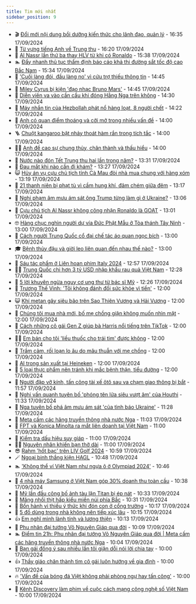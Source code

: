 ```yaml
---
title: Tim mới nhất
sidebar_position: 9
---
```


<!-- vnexpress-tin-moi-nhat:START -->
- 🎬 [Đổi mới nội dung bồi dưỡng kiến thức cho lãnh đạo, quản lý](https://vnexpress.net/doi-moi-noi-dung-boi-duong-kien-thuc-cho-lanh-dao-quan-ly-4794012.html) - 16:35 17/09/2024
- 🐎 [Từ vựng tiếng Anh về Trung thu](https://vnexpress.net/tu-vung-tieng-anh-ve-trung-thu-4793489.html) - 16:20 17/09/2024
- 🦍 [Al Nassr lần thứ ba thay HLV từ khi có Ronaldo](https://vnexpress.net/al-nassr-lan-thu-ba-thay-hlv-tu-khi-co-ronaldo-4794017.html) - 15:38 17/09/2024
- 🏊 [Đẩy nhanh thủ tục thẩm định báo cáo khả thi đường sắt tốc độ cao Bắc Nam](https://vnexpress.net/day-nhanh-thu-tuc-tham-dinh-bao-cao-kha-thi-duong-sat-toc-do-cao-bac-nam-4794006.html) - 15:34 17/09/2024
- 🎊 [&#39;Cuối làng đói, đầu làng no&#39; vì cứu trợ thiếu thông tin](https://vnexpress.net/cuoi-lang-doi-dau-lang-no-vi-cuu-tro-thieu-thong-tin-4793893.html) - 14:45 17/09/2024
- 🎃 [Miley Cyrus bị kiện &#39;đạo nhạc Bruno Mars&#39;](https://vnexpress.net/miley-cyrus-bi-kien-dao-nhac-bruno-mars-4793762.html) - 14:45 17/09/2024
- 🧰 [Diễn viên va vào cần cẩu khi đóng Hằng Nga trên không](https://vnexpress.net/dien-vien-va-vao-can-cau-khi-dong-hang-nga-tren-khong-4794008.html) - 14:30 17/09/2024
- 🔭 [Máy nhắn tin của Hezbollah phát nổ hàng loạt, 8 người chết](https://vnexpress.net/may-nhan-tin-cua-hezbollah-phat-no-hang-loat-8-nguoi-chet-4794005.html) - 14:22 17/09/2024
- 🫶 [Anh có quan điểm thoáng và cởi mở trong nhiều vấn đề](https://vnexpress.net/anh-co-quan-diem-thoang-va-coi-mo-trong-nhieu-van-de-4793951.html) - 14:00 17/09/2024
- 🪜 [Chuột kangaroo bật nhảy thoát hàm rắn trong tích tắc](https://vnexpress.net/chuot-kangaroo-bat-nhay-thoat-ham-ran-trong-tich-tac-4793687.html) - 14:00 17/09/2024
- 👨‍🏫 [Anh đề cao sự chung thủy, chân thành và thấu hiểu](https://vnexpress.net/anh-de-cao-su-chung-thuy-chan-thanh-va-thau-hieu-4790141.html) - 14:00 17/09/2024
- 🎊 [Nước nào đón Tết Trung thu hai lần trong năm?](https://vnexpress.net/nuoc-nao-don-tet-trung-thu-hai-lan-trong-nam-4793989.html) - 13:31 17/09/2024
- 🎊 [Đau mắt khi nào cần đi khám?](https://vnexpress.net/dau-mat-khi-nao-can-di-kham-4793999.html) - 13:27 17/09/2024
- 😺 [Hủy án vụ cựu chủ tịch tỉnh Cà Mau đòi nhà mua chung với hàng xóm](https://vnexpress.net/huy-an-vu-cuu-chu-tich-tinh-ca-mau-doi-nha-mua-chung-voi-hang-xom-4794000.html) - 13:19 17/09/2024
- 🐘 [21 thanh niên bị phạt tù vì cầm hung khí, đâm chém giữa đêm](https://vnexpress.net/21-thanh-nien-bi-phat-tu-vi-cam-hung-khi-dam-chem-giua-dem-4794002.html) - 13:17 17/09/2024
- 🌁 [Nghi phạm âm mưu ám sát ông Trump từng làm gì ở Ukraine?](https://vnexpress.net/nghi-pham-am-muu-am-sat-ong-trump-tung-lam-gi-o-ukraine-4793710.html) - 13:06 17/09/2024
- 🐲 [Cựu chủ tịch Al Nassr không công nhận Ronaldo là GOAT](https://vnexpress.net/cuu-chu-tich-al-nassr-khong-cong-nhan-ronaldo-la-goat-4793987.html) - 13:01 17/09/2024
- 🤓 [Hàng chục nghìn người dự vía Đức Phật Mẫu ở Tòa thánh Tây Ninh](https://vnexpress.net/hang-chuc-nghin-nguoi-du-via-duc-phat-mau-o-toa-thanh-tay-ninh-4793953.html) - 13:00 17/09/2024
- 💪 [Cách người Trung Quốc cổ đại chế tác áo quan ngọc bích](https://vnexpress.net/cach-nguoi-trung-quoc-co-dai-che-tac-ao-quan-ngoc-bich-4793626.html) - 13:00 17/09/2024
- 🎓 [Bệnh thủy đậu và giời leo liên quan đến nhau thế nào?](https://vnexpress.net/benh-thuy-dau-va-gioi-leo-lien-quan-den-nhau-the-nao-4793994.html) - 13:00 17/09/2024
- 🫣 [Sáu tác phẩm ở Liên hoan phim Italy 2024](https://vnexpress.net/sau-tac-pham-o-lien-hoan-phim-italy-2024-4793963.html) - 12:57 17/09/2024
- 🧑‍💻 [Trung Quốc chi hơn 3 tỷ USD nhập khẩu rau quả Việt Nam](https://vnexpress.net/trung-quoc-chi-hon-3-ty-usd-nhap-khau-rau-qua-viet-nam-4793926.html) - 12:28 17/09/2024
- 🐲 [5 lời khuyên ngừa nguy cơ ung thư từ bác sĩ Mỹ](https://vnexpress.net/5-loi-khuyen-ngua-nguy-co-ung-thu-tu-bac-si-my-4793984.html) - 12:26 17/09/2024
- 🌝 [Trương Thế Vinh: &#39;Tôi không đánh đổi sức khỏe vì tiền&#39;](https://vnexpress.net/truong-the-vinh-toi-khong-danh-doi-suc-khoe-vi-tien-4792567.html) - 12:00 17/09/2024
- 😺 [Khí metan gây siêu bão trên Sao Thiên Vương và Hải Vương](https://vnexpress.net/khi-metan-gay-sieu-bao-tren-sao-thien-vuong-va-hai-vuong-4793978.html) - 12:00 17/09/2024
- 🐎 [Chúng tôi mua nhà mới, bố mẹ chồng giận không muốn nhìn mặt](https://vnexpress.net/chung-toi-mua-nha-moi-bo-me-chong-gian-khong-muon-nhin-mat-4793944.html) - 12:00 17/09/2024
- 🎡 [Cách những cô gái Gen Z giúp bà Harris nổi tiếng trên TikTok](https://vnexpress.net/cach-nhung-co-gai-gen-z-giup-ba-harris-noi-tieng-tren-tiktok-4793595.html) - 12:00 17/09/2024
- 👨‍🏫 [Em bán cho tôi &#39;liều thuốc cho trái tim&#39; được không](https://vnexpress.net/em-ban-cho-toi-lieu-thuoc-cho-trai-tim-duoc-khong-4793031.html) - 12:00 17/09/2024
- 🦆 [Trầm cảm, rối loạn lo âu do mâu thuẫn với mẹ chồng](https://vnexpress.net/tram-cam-roi-loan-lo-au-do-mau-thuan-voi-me-chong-4786046.html) - 12:00 17/09/2024
- 🚦 [AI trong sản xuất tại Heineken](https://vnexpress.net/ai-trong-san-xuat-tai-heineken-4793945.html) - 12:00 17/09/2024
- 💫 [5 loại thực phẩm nên tránh khi mắc bệnh thận, tiểu đường](https://vnexpress.net/5-loai-thuc-pham-nen-tranh-khi-mac-benh-than-tieu-duong-4793825.html) - 12:00 17/09/2024
- 🎉 [Người đập vỡ kính, tấn công tài xế ôtô sau va chạm giao thông bị bắt](https://vnexpress.net/nguoi-dap-vo-kinh-tan-cong-tai-xe-oto-sau-va-cham-giao-thong-bi-bat-4793991.html) - 11:57 17/09/2024
- 🌋 [Nghi vấn quanh tuyên bố &#39;phóng tên lửa siêu vượt âm&#39; của Houthi](https://vnexpress.net/nghi-van-quanh-tuyen-bo-phong-ten-lua-sieu-vuot-am-cua-houthi-4793895.html) - 11:33 17/09/2024
- 🤖 [Nga tuyên bố phá âm mưu ám sát &#39;của tình báo Ukraine&#39;](https://vnexpress.net/nga-tuyen-bo-pha-am-muu-am-sat-cua-tinh-bao-ukraine-4793918.html) - 11:28 17/09/2024
- 🦏 [Meta cấm các hãng truyền thông nhà nước Nga](https://vnexpress.net/meta-cam-cac-hang-truyen-thong-nha-nuoc-nga-4793974.html) - 11:03 17/09/2024
- 🦩 [FPT và Konica Minolta ra mắt liên doanh tại Việt Nam](https://vnexpress.net/fpt-va-konica-minolta-ra-mat-lien-doanh-tai-viet-nam-4793957.html) - 11:00 17/09/2024
- 👺 [Kiểm tra dấu hiệu suy giáp](https://vnexpress.net/kiem-tra-dau-hieu-suy-giap-4793955.html) - 11:00 17/09/2024
- 🧑‍🏫 [Nguyên nhân khiến bạn thở dài](https://vnexpress.net/nguyen-nhan-khien-ban-tho-dai-4793776.html) - 11:00 17/09/2024
- 😎 [Rahm &#39;hốt bạc&#39; trên LIV Golf 2024](https://vnexpress.net/rahm-hot-bac-tren-liv-golf-2024-4793986.html) - 10:59 17/09/2024
- 🪄 [Ngoại binh thắng kiện HAGL](https://vnexpress.net/ngoai-binh-thang-kien-hagl-4793962.html) - 10:48 17/09/2024
- 🏊 [&#39;Không thể ví Việt Nam như ngựa ô ở Olympiad 2024&#39;](https://vnexpress.net/khong-the-vi-viet-nam-nhu-ngua-o-o-olympiad-2024-4793627.html) - 10:46 17/09/2024
- 💃 [4 nhà máy Samsung ở Việt Nam góp 30% doanh thu toàn cầu](https://vnexpress.net/4-nha-may-samsung-o-viet-nam-gop-30-doanh-thu-toan-cau-4793977.html) - 10:38 17/09/2024
- 🦆 [Mỹ lần đầu công bố ảnh tàu lặn Titan bị ép nát](https://vnexpress.net/my-lan-dau-cong-bo-anh-tau-lan-titan-bi-ep-nat-4793954.html) - 10:33 17/09/2024
- 🎊 [Măng nhồi thịt hấp kiểu miền núi phía Bắc](https://vnexpress.net/mang-nhoi-thit-hap-kieu-mien-nui-phia-bac-4793748.html) - 10:31 17/09/2024
- 👺 [Bốn hành vi thiếu ý thức khi đón con ở cổng trường](https://vnexpress.net/bon-hanh-vi-thieu-y-thuc-khi-don-con-o-cong-truong-4793941.html) - 10:17 17/09/2024
- 🎡 [5 đồ dùng trong nhà không nên tiếp xúc lâu](https://vnexpress.net/5-do-dung-trong-nha-khong-nen-tiep-xuc-lau-4793703.html) - 10:15 17/09/2024
- 👍 [Em nghĩ mình lành tính và lương thiện](https://vnexpress.net/em-nghi-minh-lanh-tinh-va-luong-thien-4793913.html) - 10:13 17/09/2024
- 🐎 [Phu nhân đại tướng Võ Nguyên Giáp qua đời](https://vnexpress.net/phu-nhan-dai-tuong-vo-nguyen-giap-qua-doi-4793935.html) - 10:09 17/09/2024
- 🏊 [Điểm tin 21h: Phu nhân đại tướng Võ Nguyên Giáp qua đời | Meta cấm các hãng truyền thông nhà nước Nga](https://vnexpress.net/diem-tin-21h-phu-nhan-dai-tuong-vo-nguyen-giap-qua-doi-meta-cam-cac-hang-truyen-thong-nha-nuoc-nga-4793975.html) - 10:04 17/09/2024
- 🦩 [Bạn gái đồng ý sau nhiều lần tôi giận dỗi nói lời chia tay](https://vnexpress.net/ban-gai-dong-y-sau-nhieu-lan-toi-gian-doi-noi-loi-chia-tay-4793948.html) - 10:00 17/09/2024
- 👍 [Thầy giáo chân thành tìm cô gái luôn hướng về gia đình](https://vnexpress.net/thay-giao-chan-thanh-tim-co-gai-luon-huong-ve-gia-dinh-4793912.html) - 10:00 17/09/2024
- 🔥 [&#39;Vấn đề của bóng đá Việt không phải phòng ngự hay tấn công&#39;](https://vnexpress.net/van-de-cua-bong-da-viet-khong-phai-phong-ngu-hay-tan-cong-4793861.html) - 10:00 17/09/2024
- 💄 [Kênh Discovery làm phim về cuộc cách mạng công nghệ số Việt Nam](https://vnexpress.net/kenh-discovery-lam-phim-ve-cuoc-cach-mang-cong-nghe-so-viet-nam-4793936.html) - 10:00 17/09/2024<!-- vnexpress-tin-moi-nhat:END -->

